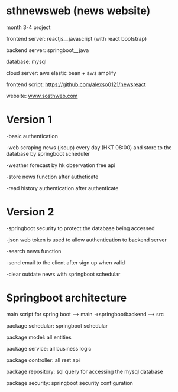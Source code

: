# sthnewsweb (news website)
month 3-4 project 

frontend server: reactjs__javascript (with react bootstrap)

backend server: springboot__java

database: mysql

cloud server: aws elastic bean + aws amplify

frontend script: https://github.com/alexso0121/newsreact

website: www.sosthweb.com

# Version 1
-basic authentication

-web scraping news (jsoup) every day (HKT 08:00) and store to the database by springboot scheduler

-weather forecast by hk observation free api

-store news function after autheticate

-read history authentication after authenticate

# Version 2
-springboot security to protect the database being accessed 

-json web token is used to allow authentication to backend server

-search news function

-send email to the client after sign up when valid

-clear outdate news with springboot schedular

# Springboot architecture
main script for spring boot --> main ->springbootbackend --> src

package schedular: springboot schedular

package model: all entities

package service: all business logic

package controller: all rest api

package repository: sql query for accessing the mysql database

package security: springboot security configuration


